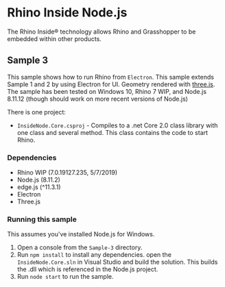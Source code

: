 # Rhino Inside Node.js
The Rhino Inside® technology allows Rhino and Grasshopper to be embedded within other products.

## Sample 3
This sample shows how to run Rhino from `Electron`.
This sample extends Sample 1 and 2 by using Electron for UI. Geometry rendered with [three.js](https://threejs.org).
The sample has been tested on Windows 10, Rhino 7 WIP, and Node.js 8.11.12 (though should work on more recent versions of Node.js)

There is one project:
- `InsideNode.Core.csproj` - Compiles to a .net Core 2.0 class library with one class and several method. This class contains the code to start Rhino.

### Dependencies
- Rhino WIP (7.0.19127.235, 5/7/2019)
- Node.js (8.11.2)
- edge.js (^11.3.1)
- Electron
- Three.js

### Running this sample
This assumes you've installed Node.js for Windows.
1. Open a console from the `Sample-3` directory.
2. Run `npm install` to install any dependencies.
open the `InsideNode.Core.sln` in Visual Studio and build the solution. This builds the .dll which is referenced in the Node.js project.
3. Run `node start` to run the sample.

